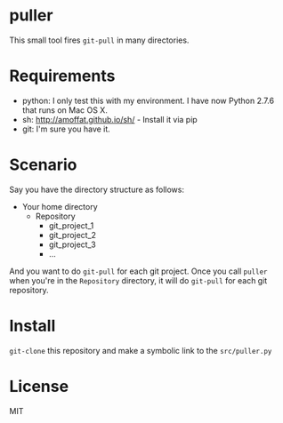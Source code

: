 puller
======

This small tool fires `git-pull` in many directories.

Requirements
============

- python: I only test this with my environment. I have now Python 2.7.6 that runs on Mac OS X.
- sh: http://amoffat.github.io/sh/ - Install it via pip
- git: I'm sure you have it.

Scenario
========

Say you have the directory structure as follows:

- Your home directory
    - Repository
        - git_project_1
        - git_project_2
        - git_project_3
        - ...

And you want to do `git-pull` for each git project. Once you call `puller` when you're in the `Repository` directory, it will do `git-pull` for each git repository.

Install
=======

`git-clone` this repository and make a symbolic link to the `src/puller.py`

License
=======

MIT

